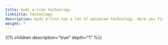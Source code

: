 ```yaml
---
title: Audi e-tron technology
linktitle: Technology
description: Audi e-tron has a lot of advanced technology. Here you find the details about the different areas.
weight: 7
---
```



{{% children description="true" depth="1" %}}
